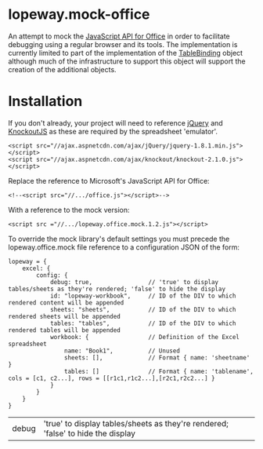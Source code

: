 lopeway.mock-office
===================

An attempt to mock the [JavaScript API for Office](//msdn.microsoft.com/en-us/library/fp142185.aspx) in order to facilitate debugging using a regular browser and its tools. The implementation is currently limited to part of the implementation of the [TableBinding](http://msdn.microsoft.com/en-us/library/fp160977.aspx) object although much of the infrastructure to support this object will support the creation of the additional objects.

# Installation

If you don't already, your project will need to reference [jQuery](//jquery.com) and [KnockoutJS](//knockoutjs.com) as these are required by the spreadsheet 'emulator'.

    <script src="//ajax.aspnetcdn.com/ajax/jQuery/jquery-1.8.1.min.js"></script>
    <script src="//ajax.aspnetcdn.com/ajax/knockout/knockout-2.1.0.js"></script>

Replace the reference to Microsoft's JavaScript API for Office:

    <!--<script src="//.../office.js"></script>-->

With a reference to the mock version:

	<script src ="//.../lopeway.office.mock.1.2.js"></script>

To override the mock library's default settings you must precede the lopeway.office.mock file reference to a configuration JSON of the form:

	lopeway = {
        excel: {
            config: {
                debug: true,				// 'true' to display tables/sheets as they're rendered; 'false' to hide the display
                id: "lopeway-workbook",		// ID of the DIV to which rendered content will be appended
                sheets: "sheets",			// ID of the DIV to which rendered sheets will be appended
                tables: "tables",			// ID of the DIV to which rendered tables will be appended
                workbook: {					// Definition of the Excel spreadsheet
                    name: "Book1",			// Unused
                    sheets: [],				// Format { name: 'sheetname' }
                    tables: []				// Format { name: 'tablename', cols = [c1, c2...], rows = [[r1c1,r1c2...],[r2c1,r2c2...] }
                }
            }
        }
    }

<table>
	<tr><td>debug</td><td>'true' to display tables/sheets as they're rendered; 'false' to hide the display</td></tr>
</table>
